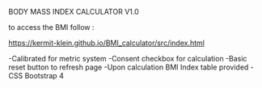 BODY MASS INDEX CALCULATOR V1.0

to access the BMI follow :

https://kermit-klein.github.io/BMI_calculator/src/index.html

-Calibrated for metric system
-Consent checkbox for calculation
-Basic reset button to refresh page
-Upon calculation BMI Index table provided
-CSS Bootstrap 4
